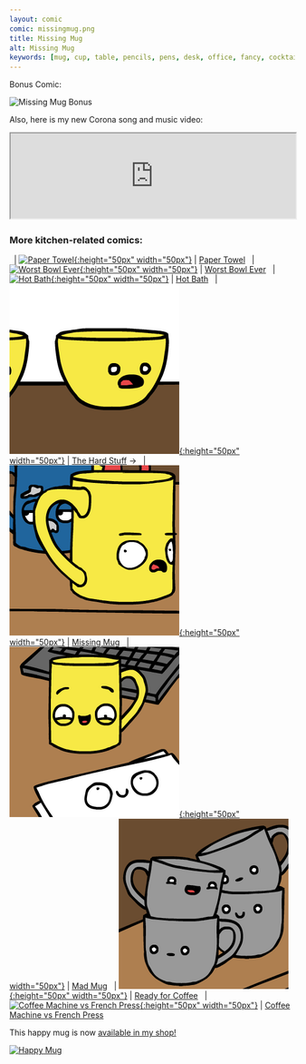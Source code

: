 ```yaml
---
layout: comic
comic: missingmug.png
title: Missing Mug
alt: Missing Mug
keywords: [mug, cup, table, pencils, pens, desk, office, fancy, cocktail, supplies, coffee, missing, dave]
---
```


Bonus Comic:

![Missing Mug Bonus](/images/missingmug_bonus.png)

Also, here is my new Corona song and music video:

<iframe class="center" width="100%" src="https://www.youtube.com/embed/DU6ObLRuz74" allowfullscreen="allowfullscreen" seamless="seamless"></iframe>

### More kitchen-related comics:

&nbsp; | [![Paper Towel](/thumbs/papertowel.png){:height="50px" width="50px"}](https://lolnein.com/2017/04/25/papertowel/) | [Paper Towel](https://lolnein.com/2017/04/25/papertowel/)
&nbsp; | [![Worst Bowl Ever](/thumbs/worstbowlever.png){:height="50px" width="50px"}](https://lolnein.com/2018/08/02/worstbowlever/) | [Worst Bowl Ever](https://lolnein.com/2018/08/02/worstbowlever/)
&nbsp; | [![Hot Bath](/thumbs/hotbath.png){:height="50px" width="50px"}](https://lolnein.com/2019/04/29/hotbath/) | [Hot Bath](https://lolnein.com/2019/04/29/hotbath/)
&nbsp; | [![The Hard Stuff](/thumbs/thehardstuff.png){:height="50px" width="50px"}](https://lolnein.com/2019/08/31/thehardstuff/) | [The Hard Stuff](https://lolnein.com/2019/08/31/thehardstuff/)
&rarr; &nbsp; | [![Missing Mug](/thumbs/missingmug.png){:height="50px" width="50px"}](https://lolnein.com/2019/09/11/missingmug/) | [Missing Mug](https://lolnein.com/2019/09/11/missingmug/)
&nbsp; | [![Mad Mug](/thumbs/madmug.png){:height="50px" width="50px"}](https://lolnein.com/2019/11/11/madmug/) | [Mad Mug](https://lolnein.com/2019/11/11/madmug/)
&nbsp; | [![Ready for Coffee](/thumbs/readyforcoffee.png){:height="50px" width="50px"}](https://lolnein.com/2020/01/20/readyforcoffee/) | [Ready for Coffee](https://lolnein.com/2020/01/20/readyforcoffee/)
&nbsp; | [![Coffee Machine vs French Press](/thumbs/coffeemachinevsfrenchpress.png){:height="50px" width="50px"}](https://lolnein.com/2019/10/29/coffeemachinevsfrenchpress/) | [Coffee Machine vs French Press](https://lolnein.com/2019/10/29/coffeemachinevsfrenchpress/)


This happy mug is now [available in my shop!](https://lolnein.redbubble.com)

[![Happy Mug](/images/happymug.jpg)](https://lolnein.redbubble.com)
